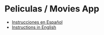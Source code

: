 # Peliculas / Movies App 

- [Instrucciones en Español](README_ES.md)
- [Instructions in English](README_EN.md)
